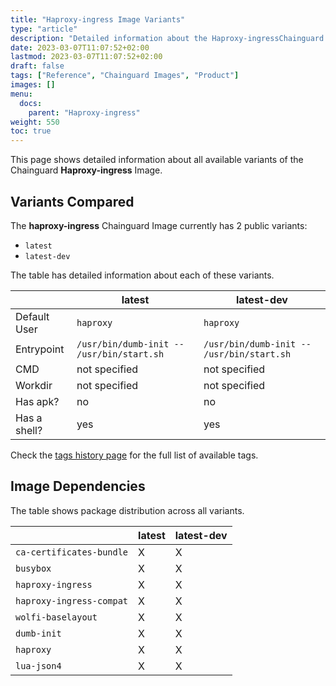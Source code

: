 ```yaml
---
title: "Haproxy-ingress Image Variants"
type: "article"
description: "Detailed information about the Haproxy-ingressChainguard Image variants"
date: 2023-03-07T11:07:52+02:00
lastmod: 2023-03-07T11:07:52+02:00
draft: false
tags: ["Reference", "Chainguard Images", "Product"]
images: []
menu:
  docs:
    parent: "Haproxy-ingress"
weight: 550
toc: true
---
```


This page shows detailed information about all available variants of the Chainguard **Haproxy-ingress** Image.

## Variants Compared
The **haproxy-ingress** Chainguard Image currently has 2 public variants: 

- `latest`
- `latest-dev`

The table has detailed information about each of these variants.

|              | latest                                    | latest-dev                                |
|--------------|-------------------------------------------|-------------------------------------------|
| Default User | `haproxy`                                 | `haproxy`                                 |
| Entrypoint   | `/usr/bin/dumb-init -- /usr/bin/start.sh` | `/usr/bin/dumb-init -- /usr/bin/start.sh` |
| CMD          | not specified                             | not specified                             |
| Workdir      | not specified                             | not specified                             |
| Has apk?     | no                                        | no                                        |
| Has a shell? | yes                                       | yes                                       |

Check the [tags history page](/chainguard/chainguard-images/reference/haproxy-ingress/tags_history/) for the full list of available tags.
## Image Dependencies
The table shows package distribution across all variants.

|                          | latest | latest-dev |
|--------------------------|--------|------------|
| `ca-certificates-bundle` | X      | X          |
| `busybox`                | X      | X          |
| `haproxy-ingress`        | X      | X          |
| `haproxy-ingress-compat` | X      | X          |
| `wolfi-baselayout`       | X      | X          |
| `dumb-init`              | X      | X          |
| `haproxy`                | X      | X          |
| `lua-json4`              | X      | X          |
